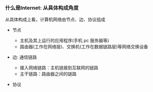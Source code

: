 ### 什么是Internet: 从具体构成角度
从具体构成上看，计算机网络由节点、边、协议组成
+ 节点
  - 主机及其上运行的应用程序(手机 pc 服务器等)
  - 路由器(工作在网络层)、交换机(工作在数据链路层)等网络交换设备

+ 边: 通信链路
  - 接入网络链路：主机链接到互联网的链路
  - 主干链路：路由器之间的链路

+ 协议